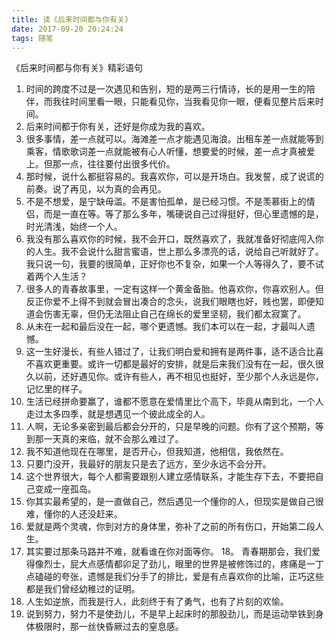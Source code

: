 ```yaml
---
title: 读《后来时间都与你有关》
date: 2017-09-20 20:24:24
tags: 随笔
---
```

《后来时间都与你有关》精彩语句
1. 时间的跨度不过是一次遇见和告别，短的是两三行情诗，长的是用一生的陪伴，而我往时间里看一眼，只能看见你，当我看见你一眼，便看见整片后来时间。
2. 后来时间都于你有关，还好是你成为我的喜欢。
3. 很多事情，差一点就可以。海滩差一点才能遇见海浪。出租车差一点就能等到乘客，情歌歌词差一点就能被有心人听懂，想要爱的时候，差一点才真被爱上。但那一点，往往要付出很多代价。
4. 那时候，说什么都挺容易的。我喜欢你，可以是开场白。我发誓，成了说谎的前奏。说了再见，以为真的会再见。
5. 不是不想爱，是宁缺毋滥。不是害怕孤单，是已经习惯。不是羡慕街上的情侣，而是一直在等。等了那么多年，嘴硬说自己过得挺好，但心里遗憾的是，时光清浅，始终一个人。
6. 我没有那么喜欢你的时候，我不会开口，既然喜欢了，我就准备好彻底闯入你的人生。我不会说什么甜言蜜语，世上那么多漂亮的话，说给自己听就好了。我只说一句，我要的很简单，正好你也不复杂，如果一个人等得久了，要不试着两个人生活？
7. 很多人的青春故事里，一定有这样一个黄金备胎。他喜欢你，你喜欢别人。但反正你爱不上得不到就会冒出凑合的念头，说我们眼瞎也好，贱也罢，即便知道会伤害无辜，但仍无法阻止自己在绵长的爱里坚韧，我们都太寂寞了。
8. 从未在一起和最后没在一起，哪个更遗憾。我们本可以在一起，才最叫人遗憾。
9. 这一生好漫长，有些人错过了，让我们明白爱和拥有是两件事，适不适合比喜不喜欢更重要。或许一切都是最好的安排，就是后来我们没有在一起，很久很久以前，还好遇见你。或许有些人，再不相见也挺好，至少那个人永远是你，记忆里的样子。
10. 生活已经拼命要赢了，谁都不愿意在爱情里比个高下，毕竟从南到北，一个人走过太多四季，就是想遇见一个彼此成全的人。
11. 人啊，无论多亲密到最后都会分开的，只是早晚的问题。你有了这个预期，等到那一天真的来临，就不会那么难过了。
12. 我不知道他现在在哪里，是否开心，但我知道，他相信，我依然在。
13. 只要门没开，我最好的朋友只是去了远方，至少永远不会分开。
14. 这个世界很大，每个人都需要跟别人建立感情联系，才能生存下去，不要把自己变成一座孤岛。
15. 你其实最希望的，是一直做自己，然后遇见一个懂你的人，但现实是做自己很难，懂你的人还没赶来。
16. 爱就是两个灵魂，你到对方的身体里，弥补了之前的所有伤口，开始第二段人生。
17. 其实要过那条马路并不难，就看谁在你对面等你。
18。 青春期那会，我们爱得像烈士，屁大点感情都卯足了劲儿，眼里的世界是被修饰过的，疼痛是一丁点磕碰的夸张，遗憾是我们分手了的排比，爱是有点喜欢你的比喻，正巧这些都是我们曾经幼稚过的证明。
19. 人生如逆旅，而我是行人，此刻终于有了勇气，也有了片刻的欢愉。
20. 说到努力，努力不是使劲儿，不是早上起床时的那股劲儿，而是运动举铁到身体极限时，那一丝快昏厥过去的窒息感。
